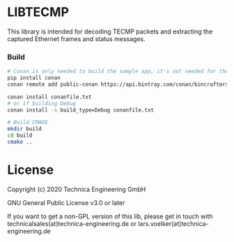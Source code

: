 # LIBTECMP

This library is intended for decoding TECMP packets and extracting the
captured Ethernet frames and status messages.

### Build

```sh
# Conan is only needed to build the sample app, it's not needed for the library itself
pip install conan
conan remote add public-conan https://api.bintray.com/conan/bincrafters/public-conan

conan install conanfile.txt
# or if building Debug
conan install -s build_type=Debug conanfile.txt

# Build CMAKE
mkdir build
cd build
cmake ..
```

# License

Copyright (c) 2020 Technica Engineering GmbH

GNU General Public License v3.0 or later

If you want to get a non-GPL version of this lib, please get in touch with technicalsales(at)technica-engineering.de or lars.voelker(at)technica-engineering.de
